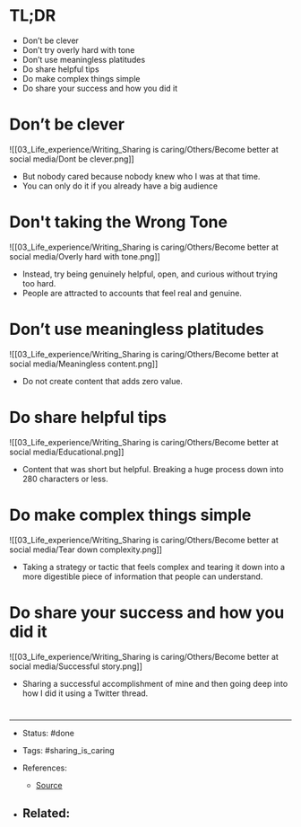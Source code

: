 # TL;DR
- Don’t be clever
- Don’t try overly hard with tone
- Don’t use meaningless platitudes
- Do share helpful tips
- Do make complex things simple
- Do share your success and how you did it

# Don’t be clever
![[03_Life_experience/Writing_Sharing is caring/Others/Become better at social media/Dont be clever.png]]
- But nobody cared because nobody knew who I was at that time.
- You can only do it if you already have a big audience

# Don't taking the Wrong Tone
![[03_Life_experience/Writing_Sharing is caring/Others/Become better at social media/Overly hard with tone.png]]
- Instead, try being genuinely helpful, open, and curious without trying too hard.
- People are attracted to accounts that feel real and genuine.

# Don’t use meaningless platitudes
![[03_Life_experience/Writing_Sharing is caring/Others/Become better at social media/Meaningless content.png]]
- Do not create content that adds zero value.

# Do share helpful tips
![[03_Life_experience/Writing_Sharing is caring/Others/Become better at social media/Educational.png]]
- Content that was short but helpful. Breaking a huge process down into 280 characters or less.

# Do make complex things simple
![[03_Life_experience/Writing_Sharing is caring/Others/Become better at social media/Tear down complexity.png]]
- Taking a strategy or tactic that feels complex and tearing it down into a more digestible piece of information that people can understand.

# Do share your success and how you did it
![[03_Life_experience/Writing_Sharing is caring/Others/Become better at social media/Successful story.png]]
- Sharing a successful accomplishment of mine and then going deep into how I did it using a Twitter thread.

# 

---
- Status: #done

- Tags: #sharing_is_caring 

- References:
	- [Source](https://www.justinwelsh.me/blog/why-people-fail-on-social-media)

- Related:
	- 
